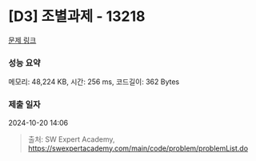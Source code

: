 # [D3] 조별과제 - 13218 

[문제 링크](https://swexpertacademy.com/main/code/problem/problemDetail.do?contestProbId=AXzjvCCq-PwDFASs) 

### 성능 요약

메모리: 48,224 KB, 시간: 256 ms, 코드길이: 362 Bytes

### 제출 일자

2024-10-20 14:06



> 출처: SW Expert Academy, https://swexpertacademy.com/main/code/problem/problemList.do